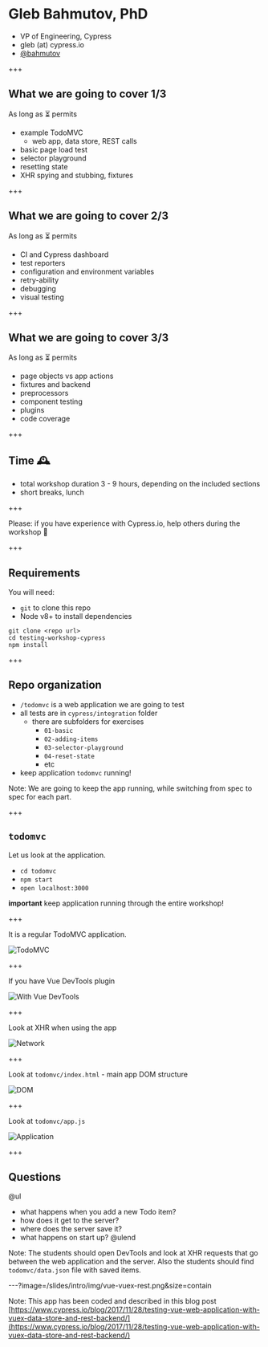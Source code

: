 # Gleb Bahmutov, PhD

- VP of Engineering, Cypress
- gleb (at) cypress.io
- [@bahmutov](https://twitter.com/bahmutov)

+++

## What we are going to cover 1/3

As long as ⏳ permits

- example TodoMVC
  * web app, data store, REST calls
- basic page load test
- selector playground
- resetting state
- XHR spying and stubbing, fixtures

+++

## What we are going to cover 2/3

As long as ⏳ permits

- CI and Cypress dashboard
- test reporters
- configuration and environment variables
- retry-ability
- debugging
- visual testing

+++
## What we are going to cover 3/3

As long as ⏳ permits

- page objects vs app actions
- fixtures and backend
- preprocessors
- component testing
- plugins
- code coverage

+++

## Time 🕰

- total workshop duration 3 - 9 hours, depending on the included sections
- short breaks, lunch

+++

Please: if you have experience with Cypress.io, help others during the workshop 🙏

+++

## Requirements

You will need:

- `git` to clone this repo
- Node v8+ to install dependencies

```text
git clone <repo url>
cd testing-workshop-cypress
npm install
```

+++

## Repo organization

- `/todomvc` is a web application we are going to test
- all tests are in `cypress/integration` folder
  - there are subfolders for exercises
    - `01-basic`
    - `02-adding-items`
    - `03-selector-playground`
    - `04-reset-state`
    - etc
- keep application `todomvc` running!

Note:
We are going to keep the app running, while switching from spec to spec for each part.

+++

## `todomvc`

Let us look at the application.

- `cd todomvc`
- `npm start`
- `open localhost:3000`

**important** keep application running through the entire workshop!

+++

It is a regular TodoMVC application.

![TodoMVC](/slides/intro/img/todomvc.png)

+++

If you have Vue DevTools plugin

![With Vue DevTools](/slides/intro/img/vue-devtools.png)

+++

Look at XHR when using the app

![Network](/slides/intro/img/network.png)

+++

Look at `todomvc/index.html` - main app DOM structure

![DOM](/slides/intro/img/DOM.png)

+++

Look at `todomvc/app.js`

![Application](/slides/intro/img/app.png)

+++

## Questions

@ul
- what happens when you add a new Todo item?
- how does it get to the server?
- where does the server save it?
- what happens on start up?
@ulend

Note:
The students should open DevTools and look at XHR requests that go between the web application and the server. Also the students should find `todomvc/data.json` file with saved items.

---?image=/slides/intro/img/vue-vuex-rest.png&size=contain

Note:
This app has been coded and described in this blog post [https://www.cypress.io/blog/2017/11/28/testing-vue-web-application-with-vuex-data-store-and-rest-backend/](https://www.cypress.io/blog/2017/11/28/testing-vue-web-application-with-vuex-data-store-and-rest-backend/)
